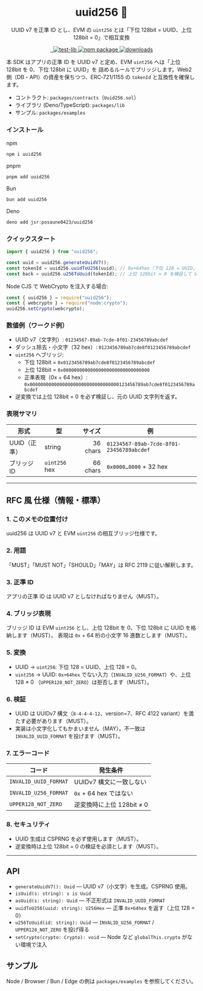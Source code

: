 <div align="center">

<h1>uuid256 🔑</h1>

<p>UUID v7 を正準 ID とし、EVM の <code>uint256</code> とは「下位 128bit = UUID、上位 128bit = 0」で相互変換</p>

<p>

<a href="https://jsr.io/@posaune0423/uuid256">
        <img src="https://jsr.io/badges/@posaune0423/uuid256" alt="" />
      </a>
      <a href="https://jsr.io/@posaune0423/uuid256">
        <img src="https://jsr.io/badges/@posaune0423/uuid256/score" alt="" />
      </a>
      <a href="https://github.com/posaune0423/uuid256/actions/workflows/test-lib.yml">
        <img alt="test-lib" src="https://github.com/posaune0423/uuid256/actions/workflows/test-lib.yml/badge.svg" />
      </a>
      <a href="https://www.npmjs.com/package/uuid256">
        <img src="https://img.shields.io/npm/v/uuid256.svg" alt="npm package" />
      </a>
      <a href="https://npmjs.org/package/uuid256">
        <img alt="downloads" src="https://img.shields.io/npm/d18m/uuid256" />
      </a>
</p>
</div>

本 SDK はアプリの正準 ID を UUID v7 と定め、EVM `uint256` へは「上位 128bit を
0、下位 128bit に UUID」を 詰めるルールでブリッジします。Web2
側（DB・API）の資産を保ちつつ、ERC‑721/1155 の `tokenId` と互換性を確保します。

- コントラクト: `packages/contracts`（`Uuid256.sol`）
- ライブラリ (Deno/TypeScript): `packages/lib`
- サンプル: `packages/examples`

### インストール

npm
```bash
npm i uuid256
```

pnpm
```bash
pnpm add uuid256
```

Bun
```bash
bun add uuid256
```

Deno
```bash
deno add jsr:posaune0423/uuid256
```

### クイックスタート

```ts
import { uuid256 } from "uuid256";

const uuid = uuid256.generateUuidV7();
const tokenId = uuid256.uuidToU256(uuid); // 0x+64hex（下位 128 = UUID, 上位 128 = 0）
const back = uuid256.u256ToUuid(tokenId); // 上位 128bit = 0 を検証して UUID に戻す
```

Node CJS で WebCrypto を注入する場合:

```js
const { uuid256 } = require("uuid256");
const { webcrypto } = require("node:crypto");
uuid256.setCrypto(webcrypto);
```

### 数値例（ワークド例）

- UUID v7（文字列）: `01234567-89ab-7cde-8f01-23456789abcdef`
- ダッシュ除去・小文字（32 hex）: `0123456789ab7cde8f0123456789abcdef`
- `uint256` へブリッジ:
  - 下位 128bit = `0x0123456789ab7cde8f0123456789abcdef`
  - 上位 128bit = `0x00000000000000000000000000000000`
  - 正準表現（0x + 64 hex）:
    `0x000000000000000000000000000000000123456789ab7cde8f0123456789abcdef`
- 逆変換では上位 128bit = 0 を必ず検証し、元の UUID 文字列を返す。

### 表現サマリ

| 形式         | 型            |   サイズ | 例                                       |
| ------------ | ------------- | -------: | ---------------------------------------- |
| UUID（正準） | string        | 36 chars | `01234567-89ab-7cde-8f01-23456789abcdef` |
| ブリッジ ID  | `uint256` hex | 66 chars | `0x0000…0000` + 32 hex                   |

---

## RFC 風 仕様（情報・標準）

### 1. このメモの位置付け

uuid256 は UUID v7 と EVM `uint256` の相互ブリッジ仕様です。

### 2. 用語

「MUST」「MUST NOT」「SHOULD」「MAY」は RFC 2119 に従い解釈します。

### 3. 正準 ID

アプリの正準 ID は UUID v7 としなければなりません（MUST）。

### 4. ブリッジ表現

ブリッジ ID は EVM `uint256` とし、上位 128bit を 0、下位 128bit に UUID
を格納します（MUST）。 表現は `0x` + 64 桁の小文字 16 進数とします（MUST）。

### 5. 変換

- UUID → `uint256`: 下位 128 = UUID、上位 128 = 0。
- `uint256` → UUID: `0x+64hex` でない入力（`INVALID_U256_FORMAT`）や、上位 128 ≠
  0 （`UPPER128_NOT_ZERO`）は拒否します（MUST）。

### 6. 検証

- UUID は UUIDv7 構文（`8-4-4-4-12`、version=7、RFC 4122
  variant）を満たす必要があります（MUST）。
- 実装は小文字化してもかまいません（MAY）。不一致は `INVALID_UUID_FORMAT`
  を投げます（MUST）。

### 7. エラーコード

| コード                | 発生条件                  |
| --------------------- | ------------------------- |
| `INVALID_UUID_FORMAT` | UUIDv7 構文に一致しない   |
| `INVALID_U256_FORMAT` | `0x` + 64 hex ではない    |
| `UPPER128_NOT_ZERO`   | 逆変換時に上位 128bit ≠ 0 |

### 8. セキュリティ

- UUID 生成は CSPRNG を必ず使用します（MUST）。
- 逆変換時は上位 128bit = 0 の検証を必須とします（MUST）。

---

## API

- `generateUuidV7(): Uuid` — UUID v7（小文字）を生成。CSPRNG 使用。
- `isUuid(s: string): s is Uuid`
- `asUuid(s: string): Uuid` — 不正形式は `INVALID_UUID_FORMAT`
- `uuidToU256(uuid: string): U256Hex` — 正準 `0x+64hex` を返す（上位 128 = 0）
- `u256ToUuid(id: string): Uuid` — `INVALID_U256_FORMAT` / `UPPER128_NOT_ZERO`
  を投げ得る
- `setCrypto(crypto: Crypto): void` — Node など `globalThis.crypto`
  がない環境で注入

## サンプル

Node / Browser / Bun / Edge の例は `packages/examples` を参照してください。
